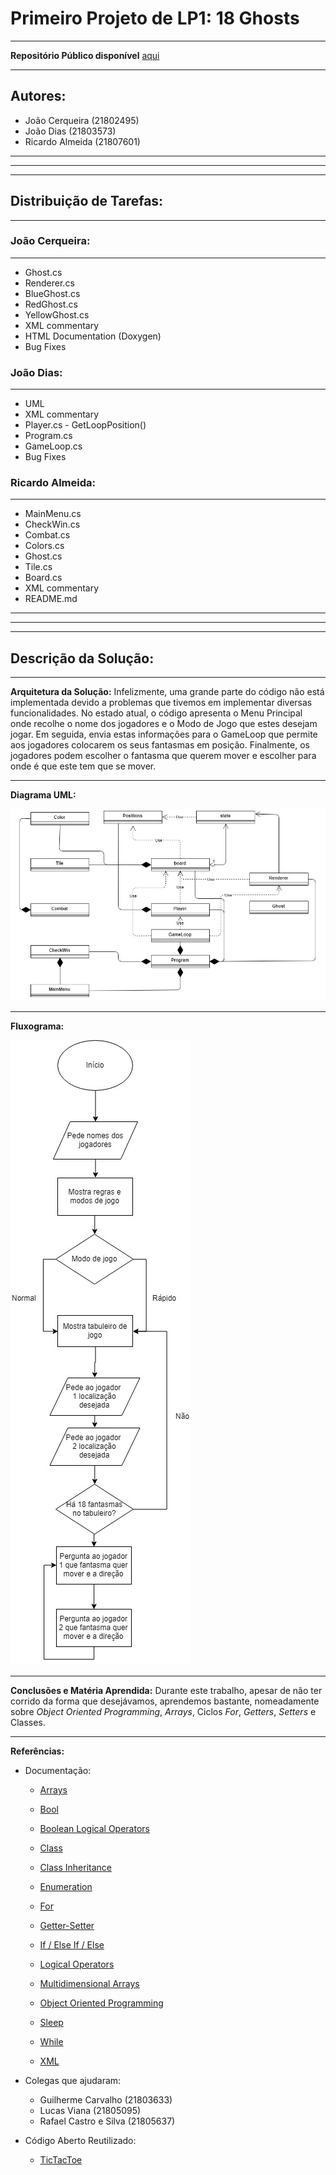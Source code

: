 # Primeiro Projeto de LP1: 18 Ghosts
---

**Repositório Público disponível** [aqui](https://github.com/AppInfoMech/GhostsLP)

---
## Autores:
* João Cerqueira (21802495)
* João Dias (21803573)
* Ricardo Almeida (21807601)

---
---
---
## Distribuição de Tarefas:
---

### João Cerqueira:
---

* Ghost.cs
* Renderer.cs
* BlueGhost.cs
* RedGhost.cs
* YellowGhost.cs
* XML commentary
* HTML Documentation (Doxygen)
* Bug Fixes


### João Dias:
---

 * UML
 * XML commentary
 * Player.cs - GetLoopPosition() 
 * Program.cs
 * GameLoop.cs
 * Bug Fixes


### Ricardo Almeida:
---

 * MainMenu.cs
 * CheckWin.cs
 * Combat.cs
 * Colors.cs
 * Ghost.cs
 * Tile.cs
 * Board.cs
 * XML commentary
 * README.md


---
---
---
## Descrição da Solução:
---

**Arquitetura da Solução:** Infelizmente, uma grande parte do código não está implementada devido a problemas que tivemos em implementar diversas funcionalidades. No estado atual, o código apresenta o Menu Principal onde recolhe o nome dos jogadores e o Modo de Jogo que estes desejam jogar.  Em seguida, envia estas informações para o GameLoop que permite aos jogadores colocarem os seus fantasmas em posição. Finalmente, os jogadores podem escolher o fantasma que querem mover e escolher para onde é que este tem que se mover.

---
**Diagrama UML:**

![UML](/images/UML.jpg)

---
**Fluxograma:**

![FLUXOGRAMA](/images/FLUXOGRAMA.jpg)

---
**Conclusões e Matéria Aprendida:** Durante este trabalho, apesar de não ter corrido da forma que desejávamos, aprendemos bastante, nomeadamente sobre _Object Oriented Programming_, _Arrays_, Ciclos _For_, _Getters_, _Setters_ e Classes.

---
**Referências:** 

* Documentação:

  * [Arrays](https://www.tutorialspoint.com/csharp/csharp_arrays.htm)

  * [Bool](https://docs.microsoft.com/en-us/dotnet/csharp/language-reference/keywords/bool)

  * [Boolean Logical Operators](https://docs.microsoft.com/en-us/dotnet/csharp/language-reference/operators/boolean-logical-operators)

  * [Class](https://docs.microsoft.com/pt-br/dotnet/csharp/language-reference/keywords/class)

  * [Class Inheritance](https://exceptionnotfound.net/modeling-battleship-in-csharp-components-and-setup/)

  * [Enumeration](https://docs.microsoft.com/en-us/dotnet/csharp/language-reference/keywords/enum)

  * [For](https://docs.microsoft.com/en-us/dotnet/csharp/language-reference/keywords/for)

  * [Getter-Setter](https://stackoverflow.com/questions/17881091/getter-and-setter-declaration-in-net)

  * [If / Else If / Else](https://docs.microsoft.com/en-us/dotnet/csharp/language-reference/keywords/if-else)

  * [Logical Operators](https://www.tutlane.com/tutorial/csharp/csharp-logical-operators-with-examples)

  * [Multidimensional Arrays](https://www.tutorialspoint.com/csharp/csharp_multi_dimensional_arrays.htm)

  * [Object Oriented Programming](https://docs.microsoft.com/pt-br/dotnet/csharp/programming-guide/concepts/object-oriented-programming)

  * [Sleep](https://www.dotnetperls.com/sleep)

  * [While](https://docs.microsoft.com/en-us/dotnet/csharp/language-reference/keywords/while)
  
  * [XML](https://docs.microsoft.com/pt-br/dotnet/csharp/codedoc)

* Colegas que ajudaram:

  * Guilherme Carvalho (21803633)
  * Lucas Viana (21805095)
  * Rafael Castro e Silva (21805637)  


* Código Aberto Reutilizado:

	* [TicTacToe](https://github.com/VideojogosLusofona/lp1_2018_aulas/tree/master/Aula08/TicTacToe)
